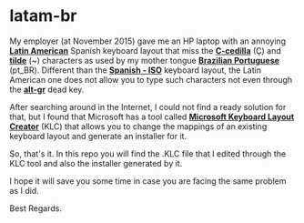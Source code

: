 # latam-br

My employer (at November 2015) gave me an HP laptop with an annoying [__Latin American__](http://www.microsoft.com/resources/msdn/goglobal/keyboards/kbdla.html) Spanish keyboard layout that miss the [__C-cedilla__](https://en.wikipedia.org/wiki/Ç) (Ç) and [__tilde__](https://en.wikipedia.org/wiki/Tilde) (~) characters as used by my mother tongue [__Brazilian Portuguese__](https://en.wikipedia.org/wiki/Brazilian_Portuguese) (pt_BR). Different than the [__Spanish - ISO__](https://www.microsoft.com/resources/msdn/goglobal/keyboards/kbdsp.html) keyboard layout, the Latin American one does not allow you to type such characters not even through the [__alt-gr__](https://en.wikipedia.org/wiki/AltGr_key) dead key.

After searching around in the Internet, I could not find a ready solution for that, but I found that Microsoft has a tool called [__Microsoft Keyboard Layout Creator__](https://msdn.microsoft.com/en-us/goglobal/bb964665.aspx) (KLC) that allows you to change the mappings of an existing keyboard layout and generate an installer for it.

So, that's it. In this repo you will find the .KLC file that I edited through the KLC tool and also the installer generated by it.

I hope it will save you some time in case you are facing the same problem as I did.

Best Regards.
